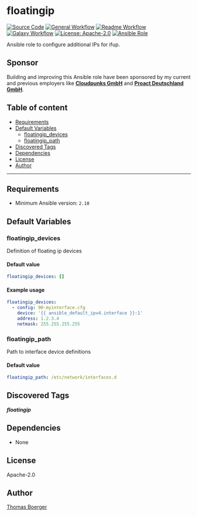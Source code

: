 # floatingip

[![Source Code](https://img.shields.io/badge/github-source%20code-blue?logo=github&logoColor=white)](https://github.com/rolehippie/floatingip)
[![General Workflow](https://github.com/rolehippie/floatingip/actions/workflows/general.yml/badge.svg)](https://github.com/rolehippie/floatingip/actions/workflows/general.yml)
[![Readme Workflow](https://github.com/rolehippie/floatingip/actions/workflows/docs.yml/badge.svg)](https://github.com/rolehippie/floatingip/actions/workflows/docs.yml)
[![Galaxy Workflow](https://github.com/rolehippie/floatingip/actions/workflows/galaxy.yml/badge.svg)](https://github.com/rolehippie/floatingip/actions/workflows/galaxy.yml)
[![License: Apache-2.0](https://img.shields.io/github/license/rolehippie/floatingip)](https://github.com/rolehippie/floatingip/blob/master/LICENSE)
[![Ansible Role](https://img.shields.io/badge/role-rolehippie.floatingip-blue)](https://galaxy.ansible.com/rolehippie/floatingip)

Ansible role to configure additional IPs for ifup.

## Sponsor

Building and improving this Ansible role have been sponsored by my current and previous employers like **[Cloudpunks GmbH](https://cloudpunks.de)** and **[Proact Deutschland GmbH](https://www.proact.eu)**.

## Table of content

- [Requirements](#requirements)
- [Default Variables](#default-variables)
  - [floatingip_devices](#floatingip_devices)
  - [floatingip_path](#floatingip_path)
- [Discovered Tags](#discovered-tags)
- [Dependencies](#dependencies)
- [License](#license)
- [Author](#author)

---

## Requirements

- Minimum Ansible version: `2.10`

## Default Variables

### floatingip_devices

Definition of floating ip devices

#### Default value

```YAML
floatingip_devices: []
```

#### Example usage

```YAML
floatingip_devices:
  - config: 90-myinterface.cfg
    device: '{{ ansible_default_ipv4.interface }}:1'
    address: 1.2.3.4
    netmask: 255.255.255.255
```

### floatingip_path

Path to interface device definitions

#### Default value

```YAML
floatingip_path: /etc/network/interfaces.d
```

## Discovered Tags

**_floatingip_**


## Dependencies

- None

## License

Apache-2.0

## Author

[Thomas Boerger](https://github.com/tboerger)
